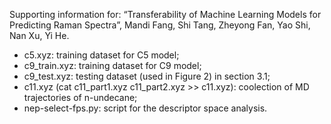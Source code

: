 Supporting information for: “Transferability of Machine Learning Models for Predicting Raman Spectra”, Mandi Fang, Shi Tang, Zheyong Fan, Yao Shi, Nan Xu,  Yi He.  

+ c5.xyz: training dataset for C5 model;  
+ c9_train.xyz: training dataset for C9 model;  
+ c9_test.xyz: testing dataset (used in Figure 2) in section 3.1;  
+ c11.xyz (cat c11_part1.xyz c11_part2.xyz >> c11.xyz): coolection of MD trajectories of n-undecane;  
+ nep-select-fps.py: script for the descriptor space analysis.  
